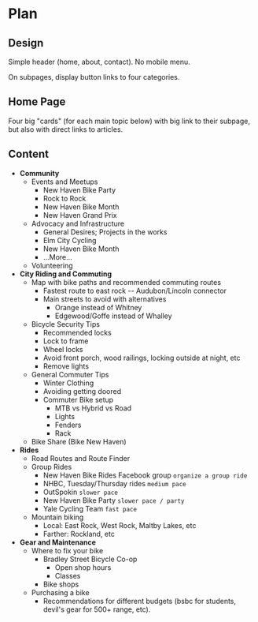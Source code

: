 # Plan

## Design

Simple header (home, about, contact). No mobile menu.

On subpages, display button links to four categories.

## Home Page

Four big "cards" (for each main topic below) with big link to their subpage, but also with direct links to articles.

## Content

- **Community**
  - Events and Meetups
    - New Haven Bike Party
    - Rock to Rock
    - New Haven Bike Month
    - New Haven Grand Prix
  - Advocacy and Infrastructure
    - General Desires; Projects in the works
    - Elm City Cycling
    - New Haven Bike Month
    - ...More...
  - Volunteering
- **City Riding and Commuting**
  - Map with bike paths and recommended commuting routes
    - Fastest route to east rock -- Audubon/Lincoln connector
    - Main streets to avoid with alternatives
      - Orange instead of Whitney
      - Edgewood/Goffe instead of Whalley
  - Bicycle Security Tips
    - Recommended locks
    - Lock to frame
    - Wheel locks
    - Avoid front porch, wood railings, locking outside at night, etc
    - Remove lights
  - General Commuter Tips
    - Winter Clothing
    - Avoiding getting doored
    - Commuter Bike setup
      - MTB vs Hybrid vs Road
      - Lights
      - Fenders
      - Rack
  - Bike Share (Bike New Haven)
- **Rides**
  - Road Routes and Route Finder
  - Group Rides
    - New Haven Bike Rides Facebook group `organize a group ride`
    - NHBC, Tuesday/Thursday rides `medium pace`
    - OutSpokin `slower pace`
    - New Haven Bike Party `slower pace / party`
    - Yale Cycling Team `fast pace`
  - Mountain biking
    - Local: East Rock, West Rock, Maltby Lakes, etc
    - Farther: Rockland, etc
- **Gear and Maintenance**
  - Where to fix your bike
    - Bradley Street Bicycle Co-op
      - Open shop hours
      - Classes
    - Bike shops
  - Purchasing a bike
    - Recommendations for different budgets (bsbc for students, devil's gear for 500+ range, etc).
